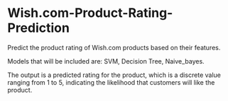# Wish.com-Product-Rating-Prediction
Predict the product rating of Wish.com products based on their features.	

Models that will be included are: SVM, Decision Tree, Naive_bayes.

The output is a predicted rating for the product, which is a discrete value ranging from 1 to 5, indicating the likelihood that customers will like the product.
